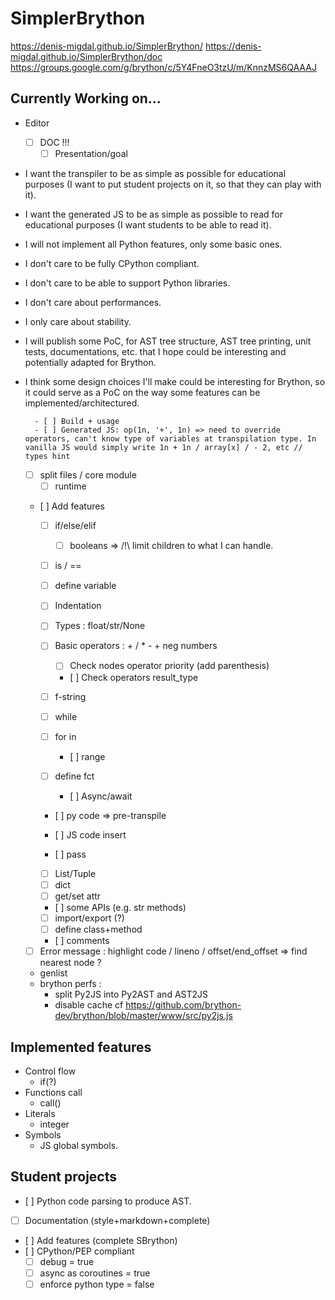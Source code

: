 # SimplerBrython

https://denis-migdal.github.io/SimplerBrython/
https://denis-migdal.github.io/SimplerBrython/doc
https://groups.google.com/g/brython/c/5Y4FneO3tzU/m/KnnzMS6QAAAJ

## Currently Working on...

- Editor
    - [ ] DOC !!!
        - [ ] Presentation/goal
- I want the transpiler to be as simple as possible for educational purposes (I want to put student projects on it, so that they can play with it).
- I want the generated JS to be as simple as possible to read for educational purposes (I want students to be able to read it).
- I will not implement all Python features, only some basic ones.
- I don't care to be fully CPython compliant.
- I don't care to be able to support Python libraries.
- I don't care about performances.
- I only care about stability.
- I will publish some PoC, for AST tree structure, AST tree printing, unit tests, documentations, etc. that I hope could be interesting and potentially adapted for Brython.
- I think some design choices I'll make could be interesting for Brython, so it could serve as a PoC on the way some features can be implemented/architectured.

        - [ ] Build + usage
        - [ ] Generated JS: op(1n, '+', 1n) => need to override operators, can't know type of variables at transpilation type. In vanilla JS would simply write 1n + 1n / array[x] / - 2, etc // types hint

    - [ ] split files / core module
        - [ ] runtime

    - [ ] Add features
        - [ ] if/else/elif
            - [ ] booleans
            => /!\ limit children to what I can handle.
        - [ ] is / ==
        - [ ] define variable
        - [ ] Indentation

        - [ ] Types : float/str/None
        - [ ] Basic operators : + / * - + neg numbers
            - [ ] Check nodes operator priority (add parenthesis)
            - [ ] Check operators result_type
        - [ ] f-string

        - [ ] while
        - [ ] for in
            - [ ] range
        
        - [ ] define fct
            - [ ] Async/await

        - [ ] py code => pre-transpile
        - [ ] JS code insert

        - [ ] pass
        - [ ] List/Tuple
        - [ ] dict
        - [ ] get/set attr
        - [ ] some APIs (e.g. str methods)

        - [ ] import/export (?)
        - [ ] define class+method
        - [ ] comments
    - [ ] Error message : highlight code / lineno / offset/end_offset => find nearest node ?
    - genlist
    - brython perfs :
        - split Py2JS into Py2AST and AST2JS
        - disable cache
    cf https://github.com/brython-dev/brython/blob/master/www/src/py2js.js

## Implemented features

- Control flow
    - if(?)
- Functions call
    - call()
- Literals
    - integer
- Symbols
    - JS global symbols.

## Student projects

- [ ] Python code parsing to produce AST.
- [ ] Documentation (style+markdown+complete)
- [ ] Add features (complete SBrython)
- [ ] CPython/PEP compliant
    - [ ] debug = true
    - [ ] async as coroutines = true
    - [ ] enforce python type = false